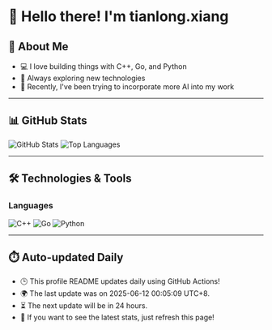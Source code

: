 # 👋 Hello there! I'm tianlong.xiang

## 🧠 About Me

- 💻 I love building things with C++, Go, and Python
- 🚀 Always exploring new technologies
- 🌱 Recently, I've been trying to incorporate more AI into my work

---

## 📊 GitHub Stats

![GitHub Stats](https://github-readme-stats-chi-one-17.vercel.app/api?username=ttf248&hide_title=true&show_icons=true&hide=contribs&line_height=24&include_all_commits=true&count_private=true&bg_color=0000&text_color=8A919F&locale=cn&role=OWNER,COLLABORATOR,ORGANIZATION_MEMBER&timstamp=1749657909)
![Top Languages](https://github-readme-stats-chi-one-17.vercel.app/api/top-langs/?username=ttf248&hide_title=true&hide=html,javascript,css&layout=compact&bg_color=0000&text_color=8A919F&locale=cn&role=OWNER,COLLABORATOR,ORGANIZATION_MEMBER&timstamp=1749657909)

---

## 🛠️ Technologies & Tools

### Languages

![C++](https://img.shields.io/badge/C++-00599C?logo=c%2b%2b&logoColor=white&style=flat-square)
![Go](https://img.shields.io/badge/Go-00ADD8?logo=go&logoColor=white&style=flat-square)
![Python](https://img.shields.io/badge/Python-3776AB?logo=python&logoColor=white&style=flat-square)

---

## ⏱️ Auto-updated Daily

- 🕒 This profile README updates daily using GitHub Actions!
- 🌍 The last update was on 2025-06-12 00:05:09 UTC+8.
- ⏳ The next update will be in 24 hours.
- 🔄 If you want to see the latest stats, just refresh this page!
